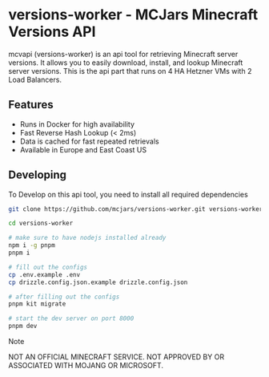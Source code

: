 # versions-worker - MCJars Minecraft Versions API

mcvapi (versions-worker) is an api tool for retrieving Minecraft server versions. It allows you to easily download, install, and lookup Minecraft server versions. This is the api part that runs on 4 HA Hetzner VMs with 2 Load Balancers.

## Features

- Runs in Docker for high availability
- Fast Reverse Hash Lookup (< 2ms)
- Data is cached for fast repeated retrievals
- Available in Europe and East Coast US

## Developing

To Develop on this api tool, you need to install all required dependencies

```bash
git clone https://github.com/mcjars/versions-worker.git versions-worker

cd versions-worker

# make sure to have nodejs installed already
npm i -g pnpm
pnpm i

# fill out the configs
cp .env.example .env
cp drizzle.config.json.example drizzle.config.json

# after filling out the configs
pnpm kit migrate

# start the dev server on port 8000
pnpm dev
```

> [!NOTE]
> NOT AN OFFICIAL MINECRAFT SERVICE. NOT APPROVED BY OR ASSOCIATED WITH MOJANG OR MICROSOFT.
